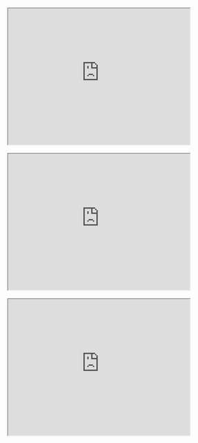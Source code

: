 <html>
  <head>
    <title>Developing Frontend and Backend</title>
      <link rel="stylesheet" type="text/css" href="video.css">
  </head>
  <body>
<br>
<div style="text-align:center;">
<iframe width="420" height="315"
src="https://www.youtube.com/embed/6ERn9Ut6kq8">
</iframe></div>
<br>
<div style="text-align:center;">
<iframe width="420" height="315"
src="https://www.youtube.com/embed/8YngndV8LcE">
</iframe></div>
<br>
<div style="text-align:center;">
<iframe width="420" height="315"
src="https://www.youtube.com/embed/01l3qCNKCk4">
</iframe></div>
<br>


  </body>
</html>

